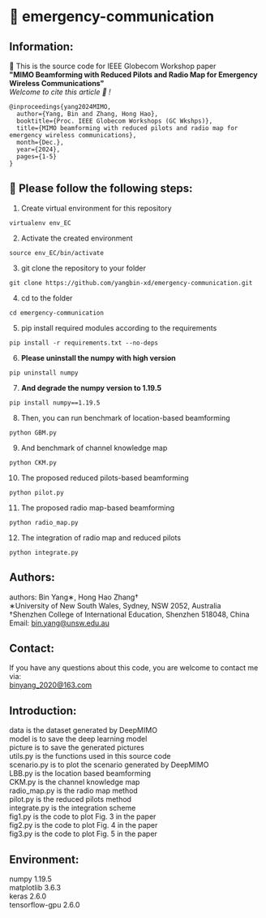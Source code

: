 # 🚨 emergency-communication

## Information:
📝 This is the source code for IEEE Globecom Workshop paper  
__"MIMO Beamforming with Reduced Pilots and Radio Map for Emergency Wireless Communications"__  
_Welcome to cite this article 📖 !_

```
@inproceedings{yang2024MIMO,
  author={Yang, Bin and Zhang, Hong Hao},
  booktitle={Proc. IEEE Globecom Workshops (GC Wkshps)},
  title={MIMO beamforming with reduced pilots and radio map for emergency wireless communications},
  month={Dec.},
  year={2024},
  pages={1-5}
}
```

## 🚀 Please follow the following steps:
1. Create virtual environment for this repository  
```
virtualenv env_EC
```
2. Activate the created environment
```
source env_EC/bin/activate
```
3. git clone the repository to your folder
```
git clone https://github.com/yangbin-xd/emergency-communication.git
```
4. cd to the folder
```
cd emergency-communication
```
5. pip install required modules according to the requirements
```
pip install -r requirements.txt --no-deps
```
6. __Please uninstall the numpy with high version__
```
pip uninstall numpy
```
7. __And degrade the numpy version to 1.19.5__
```
pip install numpy==1.19.5
```

8. Then, you can run benchmark of location-based beamforming
```
python GBM.py
```
9. And benchmark of channel knowledge map
```
python CKM.py
```
10. The proposed reduced pilots-based beamforming
```
python pilot.py
```
11. The proposed radio map-based beamforming 
```
python radio_map.py
```
12. The integration of radio map and reduced pilots
```
python integrate.py
```

## Authors:  
authors: Bin Yang∗, Hong Hao Zhang†  
∗University of New South Wales, Sydney, NSW 2052, Australia   
†Shenzhen College of International Education, Shenzhen 518048, China   
Email: bin.yang@unsw.edu.au  

## Contact:  
If you have any questions about this code, you are welcome to contact me via:  
binyang_2020@163.com  

## Introduction:  
data is the dataset generated by DeepMIMO                
model is to save the deep learning model  
picture is to save the generated pictures  
utils.py is the functions used in this source code  
scenario.py is to plot the scenario generated by DeepMIMO  
LBB.py is the location based beamforming  
CKM.py is the channel knowledge map  
radio_map.py is the radio map method  
pilot.py is the reduced pilots method  
integrate.py is the integration scheme  
fig1.py is the code to plot Fig. 3 in the paper  
fig2.py is the code to plot Fig. 4 in the paper  
fig3.py is the code to plot Fig. 5 in the paper 

## Environment:  
numpy                   1.19.5  
matplotlib              3.6.3  
keras                   2.6.0  
tensorflow-gpu          2.6.0 

